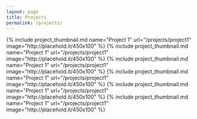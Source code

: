```yaml
---
layout: page
title: Projects
permalink: /projects/
---
```


<div class="row">
  {% include project_thumbnail.md name="Project 1" url="/projects/project1" image="http://placehold.it/450x100" %}
  {% include project_thumbnail.md name="Project 1" url="/projects/project1" image="http://placehold.it/450x100" %}
  {% include project_thumbnail.md name="Project 1" url="/projects/project1" image="http://placehold.it/450x100" %}
  {% include project_thumbnail.md name="Project 1" url="/projects/project1" image="http://placehold.it/450x100" %}
  {% include project_thumbnail.md name="Project 1" url="/projects/project1" image="http://placehold.it/450x100" %}
  {% include project_thumbnail.md name="Project 1" url="/projects/project1" image="http://placehold.it/450x100" %}
</div>
